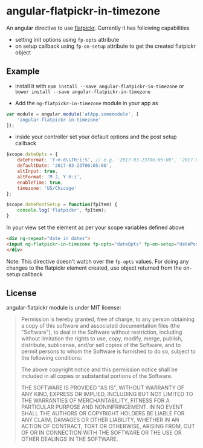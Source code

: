 # angular-flatpickr-in-timezone

An angular directive to use [flatpickr](https://github.com/chmln/flatpickr).
Currently it has following capabilities
* setting init options using `fp-opts` attribute
* on setup callback using `fp-on-setup` attribute to get the created flatpickr object

## Example

* install it with `npm install --save angular-flatpickr-in-timezone` or `bower install --save angular-flatpickr-in-timezone`

* Add the `ng-flatpickr-in-timezone` module in your app as

```js
var module = angular.module('atApp.somemodule', [
    'angular-flatpickr-in-timezone'
]);
```

* inside your controller set your default options and the post setup callback

```js
$scope.dateOpts = {
    dateFormat: 'Y-m-d\\TH:i:S', // e.g. '2017-03-23T06:05:00', '2017-03-23T14:25:00'
    defaultDate: '2017-03-23T06:05:00',
    altInput: true,
    altFormat: 'M J, Y H:i',
    enableTime: true,
    timezone: 'US/Chicago'
};

$scope.datePostSetup = function(fpItem) {
    console.log('flatpickr', fpItem);
}

```

In your view set the element as per your scope variables defined above
``` html
<div ng-repeat="date in dates">
<input ng-flatpickr-in-timezone fp-opts="dateOpts" fp-on-setup="datePostSetup(fpItem)" ng-model="date.selectedDateObj">
</div>
```


Note: This directive doesn't watch over the `fp-opts` values. For doing any changes to the flatpickr element created, use object returned from the on-setup callback


## License

angular-flatpickr module is under MIT license:

> Permission is hereby granted, free of charge, to any person
> obtaining a copy of this software and associated documentation files
> (the "Software"), to deal in the Software without restriction,
> including without limitation the rights to use, copy, modify, merge,
> publish, distribute, sublicense, and/or sell copies of the Software,
> and to permit persons to whom the Software is furnished to do so,
> subject to the following conditions:
>
> The above copyright notice and this permission notice shall be
> included in all copies or substantial portions of the Software.
>
> THE SOFTWARE IS PROVIDED "AS IS", WITHOUT WARRANTY OF ANY KIND,
> EXPRESS OR IMPLIED, INCLUDING BUT NOT LIMITED TO THE WARRANTIES OF
> MERCHANTABILITY, FITNESS FOR A PARTICULAR PURPOSE AND
> NONINFRINGEMENT. IN NO EVENT SHALL THE AUTHORS OR COPYRIGHT HOLDERS
> BE LIABLE FOR ANY CLAIM, DAMAGES OR OTHER LIABILITY, WHETHER IN AN
> ACTION OF CONTRACT, TORT OR OTHERWISE, ARISING FROM, OUT OF OR IN
> CONNECTION WITH THE SOFTWARE OR THE USE OR OTHER DEALINGS IN THE
> SOFTWARE.
